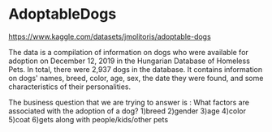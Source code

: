 # AdoptableDogs

https://www.kaggle.com/datasets/jmolitoris/adoptable-dogs

The data is a compilation of information on dogs who were available for adoption on December 12, 2019 in the Hungarian Database of Homeless Pets. In total, there were 2,937 dogs in the database. It contains information on dogs' names, breed, color, age, sex, the date they were found, and some characteristics of their personalities.

The business question that we are trying to answer is : 
What factors are associated with the adoption of a dog?
1)breed
2)gender
3)age
4)color
5)coat
6)gets along with people/kids/other pets
